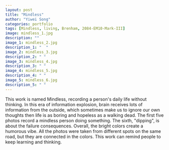 ```yaml
---
layout: post
title: "Mindless"
author: "Yiwei Song"
categories: portfolio
tags: [Mindless, living, Brenham, 2084-EM10-Mark-III]
image: mindless_1.jpg
description: ""
image_1: mindless_2.jpg
description_1: "  "
image_2: mindless_3.jpg
description_2: " "
image_3: mindless_4.jpg
description_3: " "
image_4: mindless_5.jpg
description_4: " "
image_5: mindless_6.jpg
description_5: " "
---
```

This work is named Mindless, recording a person's daily life without thinking. In this era of information explosion, brain receives lots of information from the outside, which sometimes make us to ignore our own thoughts then life is as boring and hopeless as a walking dead. The first five photos record a mindless person doing something. The sixth, "dipping", is about the failure consequences. Overall, the bright colors create a humorous vibe. All the photos were taken from different spots on the same road, but they are connected in the colors. This work can remind people to keep learning and thinking.

